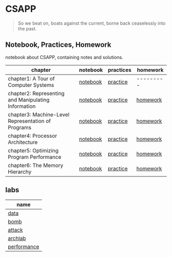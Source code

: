 # CSAPP

> So we beat on, boats against the current, borne back ceaselessly into the past.

## Notebook, Practices, Homework

notebook about CSAPP, containing notes and solutions.

|chapter|notebook|practices|homework|
|-|-|-|-|
|chapter1: A Tour of Computer Systems|[notebook](./C1/note/README.md)|[practice](./C1/practice/README.md)| --------- |
|chapter2: Representing and Manipulating Information|[notebook](./C2/note/README.md)|[practice](./C2/practice/README.md)|[homework](./C2/homework/README.md)|
|chapter3: Machine-Level Representation of Programs|[notebook](./C3/note/README.md)|[practice](./C3/practice/README.md)|[homework](./C3/homework/README.md)|
|chapter4: Processor Architecture|[notebook](./C4/note/README.md)|[practice](./C4/practice/README.md)|[homework](./C4/homework/README.md)|
|chapter5: Optimizing Program Performance|[notebook](./C5/note/README.md)|[practice](./C5/practice/README.md)|[homework](./C5/homework/README.md)|
|chapter6: The Memory Hierarchy|[notebook](./C6/note/README.md)|[practice](./C6/practice/README.md)|[homework](./C6/homework/README.md)|

## labs

|name|
|-|
|[data](./labs/data/README.md)|
|[bomb](./labs/bomb/README.md)|
|[attack](./labs/attack/README.md)|
|[archlab](./labs/archlab/README.md)|
|[performance](./labs/performance/README.md)|
